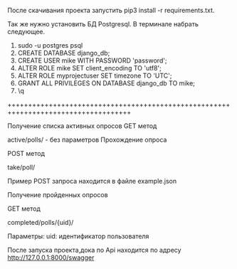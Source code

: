 После скачивания проекта запустить  pip3 install -r requirements.txt. 

Так же нужно установить БД Postgresql. В терминале набрать следующее.
1)  sudo -u postgres psql
2)  CREATE DATABASE django_db;
3)  CREATE USER mike WITH PASSWORD 'password';
4)  ALTER ROLE mike SET client_encoding TO 'utf8';
5)  ALTER ROLE myprojectuser SET timezone TO 'UTC';
6)  GRANT ALL PRIVILEGES ON DATABASE django_db TO mike;
7)  \q


++++++++++++++++++++++++++++++++++++++++++++++++++++++++++++++++++++++++++++++++++++

Получение списка активных опросов
GET метод

active/polls/ - без параметров
Прохождение опроса

POST метод

take/poll/

Пример POST запроса находится в файле example.json

Получение пройденных опросов

GET метод

completed/polls/{uid}/

Параметры: uid: идентификатор пользователя

После запуска проекта,дока по Api находится по адресу http://127.0.0.1:8000/swagger

